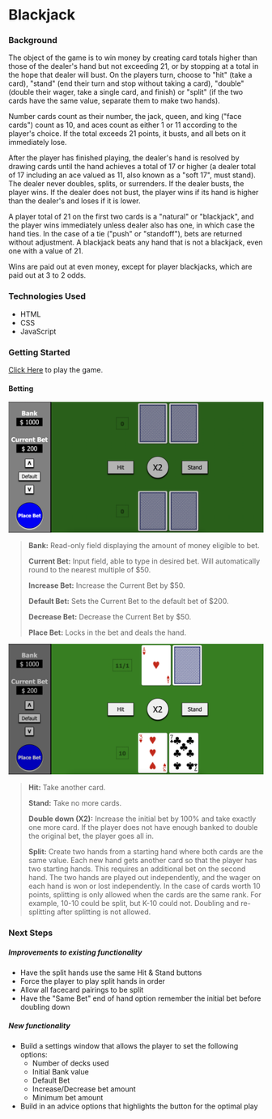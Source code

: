 # Blackjack

### Background

The object of the game is to win money by creating card totals higher than those of the dealer's hand but not exceeding 21, or by stopping at a total in the hope that dealer will bust. On the players turn, choose to "hit" (take a card), "stand" (end their turn and stop without taking a card), "double" (double their wager, take a single card, and finish) or "split" (if the two cards have the same value, separate them to make two hands).

Number cards count as their number, the jack, queen, and king ("face cards") count as 10, and aces count as either 1 or 11 according to the player's choice. If the total exceeds 21 points, it busts, and all bets on it immediately lose.

After the player has finished playing, the dealer's hand is resolved by drawing cards until the hand achieves a total of 17 or higher (a dealer total of 17 including an ace valued as 11, also known as a "soft 17", must stand). The dealer never doubles, splits, or surrenders. If the dealer busts, the player wins. If the dealer does not bust, the player wins if its hand is higher than the dealer's and loses if it is lower.

A player total of 21 on the first two cards is a "natural" or "blackjack", and the player wins immediately unless dealer also has one, in which case the hand ties. In the case of a tie ("push" or "standoff"), bets are returned without adjustment. A blackjack beats any hand that is not a blackjack, even one with a value of 21.

Wins are paid out at even money, except for player blackjacks, which are paid out at 3 to 2 odds.

### Technologies Used

- HTML
- CSS
- JavaScript

### Getting Started

[Click Here](https://matthewtiberio.github.io/Blackjack/) to play the game.

#### Betting

![Betting Window](/Images/Betting.png)

> **Bank:** Read-only field displaying the amount of money eligible to bet.
>
> **Current Bet:** Input field, able to type in desired bet. Will automatically round to the nearest multiple of $50.
>
> **Increase Bet:** Increase the Current Bet by $50.
>
> **Default Bet:** Sets the Current Bet to the default bet of $200.
>
> **Decrease Bet:** Decrease the Current Bet by $50.
>
> **Place Bet:** Locks in the bet and deals the hand.

![Playing Window](/Images/Playing.png)

> **Hit:** Take another card.
>
> **Stand:** Take no more cards.
>
> **Double down (X2):** Increase the initial bet by 100% and take exactly one more card. If the player does not have enough banked to double the original bet, the player goes all in.
>
> **Split:** Create two hands from a starting hand where both cards are the same value. Each new hand gets another card so that the player has two starting hands. This requires an additional bet on the second hand. The two hands are played out independently, and the wager on each hand is won or lost independently. In the case of cards worth 10 points, splitting is only allowed when the cards are the same rank. For example, 10-10 could be split, but K-10 could not. Doubling and re-splitting after splitting is not allowed.

### Next Steps

##### Improvements to existing functionality

- Have the split hands use the same Hit & Stand buttons
- Force the player to play split hands in order
- Allow all facecard pairings to be split
- Have the "Same Bet" end of hand option remember the initial bet before doubling down

##### New functionality

- Build a settings window that allows the player to set the following options:
  - Number of decks used
  - Initial Bank value
  - Default Bet
  - Increase/Decrease bet amount
  - Minimum bet amount
- Build in an advice options that highlights the button for the optimal play
